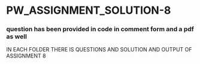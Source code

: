 # PW_ASSIGNMENT_SOLUTION-8

### question has been provided in code in comment form and a pdf as well

IN EACH FOLDER THERE IS QUESTIONS AND SOLUTION AND OUTPUT OF ASSIGNMENT 8 
